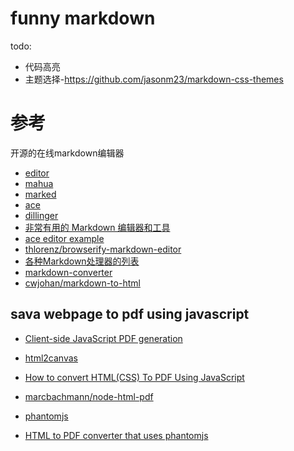 funny markdown 
===========================

todo:

* 代码高亮
* 主题选择-https://github.com/jasonm23/markdown-css-themes


参考
======================================

开源的在线markdown编辑器

* [editor](https://github.com/pandao/editor.md)
* [mahua](https://github.com/jserme/mahua)
* [marked](https://github.com/chjj/marked)
* [ace](https://ace.c9.io/)
* [dillinger](https://github.com/joemccann/dillinger)
* [非常有用的 Markdown 编辑器和工具](http://www.oschina.net/news/50322/markdown-editors-and-tools)
* [ace editor example](https://codepen.io/ByScripts/pen/fzucK)
* [thlorenz/browserify-markdown-editor](https://github.com/thlorenz/browserify-markdown-editor)
* [各种Markdown处理器的列表](http://www.cnblogs.com/fresky/p/3198756.html)
* [markdown-converter](https://www.npmjs.com/package/markdown-converter)
* [cwjohan/markdown-to-html](https://github.com/cwjohan/markdown-to-html)

sava webpage to pdf using javascript
-------------------------------------------------

* [Client-side JavaScript PDF generation ](https://github.com/MrRio/jsPDF)
* [html2canvas](http://html2canvas.hertzen.com/)
* [How to convert HTML(CSS) To PDF Using JavaScript](http://www.techumber.com/html-to-pdf-conversion-using-javascript/)
* [marcbachmann/node-html-pdf](https://github.com/marcbachmann/node-html-pdf)

* [phantomjs](http://phantomjs.org/screen-capture.html)
* [HTML to PDF converter that uses phantomjs](https://www.npmjs.com/package/html-pdf)

